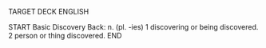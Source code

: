 TARGET DECK
ENGLISH

START
Basic
Discovery
Back: n. (pl. -ies) 1 discovering or being discovered. 2 person or thing discovered.
END
